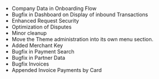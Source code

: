 - Company Data in Onboarding Flow
- Bugfix in Dashboard on Display of inbound Transactions
- Enhanced Request Security
- Optimization of Disputes
- Minor cleanup
- Move the Theme administration into its own menu section.
- Added Merchant Key
- Bugfix in Payment Search
- Bugfix in Partner Data
- Bugfix Invoices
- Appended Invoice Payments by Card